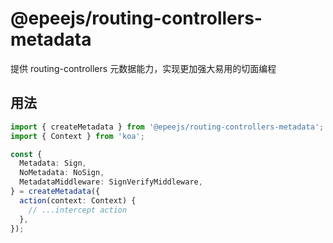 # @epeejs/routing-controllers-metadata

提供 routing-controllers 元数据能力，实现更加强大易用的切面编程

## 用法

```ts
import { createMetadata } from '@epeejs/routing-controllers-metadata';
import { Context } from 'koa';

const {
  Metadata: Sign,
  NoMetadata: NoSign,
  MetadataMiddleware: SignVerifyMiddleware,
} = createMetadata({
  action(context: Context) {
    // ...intercept action
  },
});
```
